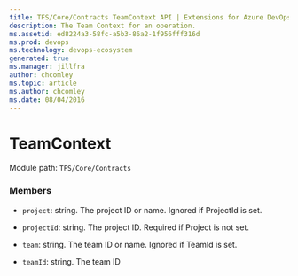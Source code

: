 ```yaml
---
title: TFS/Core/Contracts TeamContext API | Extensions for Azure DevOps Services
description: The Team Context for an operation.
ms.assetid: ed8224a3-58fc-a5b3-86a2-1f956fff316d
ms.prod: devops
ms.technology: devops-ecosystem
generated: true
ms.manager: jillfra
author: chcomley
ms.topic: article
ms.author: chcomley
ms.date: 08/04/2016
---
```


# TeamContext

Module path: `TFS/Core/Contracts`


### Members

* `project`: string. The project ID or name.  Ignored if ProjectId is set.

* `projectId`: string. The project ID.  Required if Project is not set.

* `team`: string. The team ID or name.  Ignored if TeamId is set.

* `teamId`: string. The team ID

